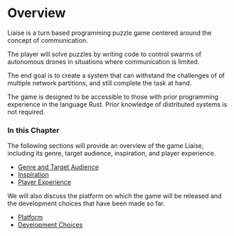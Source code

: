 # Overview

Liaise is a turn based programming puzzle game centered around the concept of communication.

The player will solve puzzles by writing code to control swarms of autonomous drones in situations where communication is limited.

The end goal is to create a system that can withstand the challenges of of multiple network partitions, and still complete the task at hand.

The game is designed to be accessible to those with prior programming experience in the language Rust. Prior knowledge of distributed systems is not required.

### In this Chapter

The following sections will provide an overview of the game Liaise, including its genre, target audience, inspiration, and player experience.

- [Genre and Target Audience](overview/target_audience.md)
- [Inspiration](overview/inspiration.md)
- [Player Experience](overview/player_experience.md)

We will also discuss the platform on which the game will be released and the development choices that have been made so far.

- [Platform](overview/platform.md)
- [Development Choices]()
